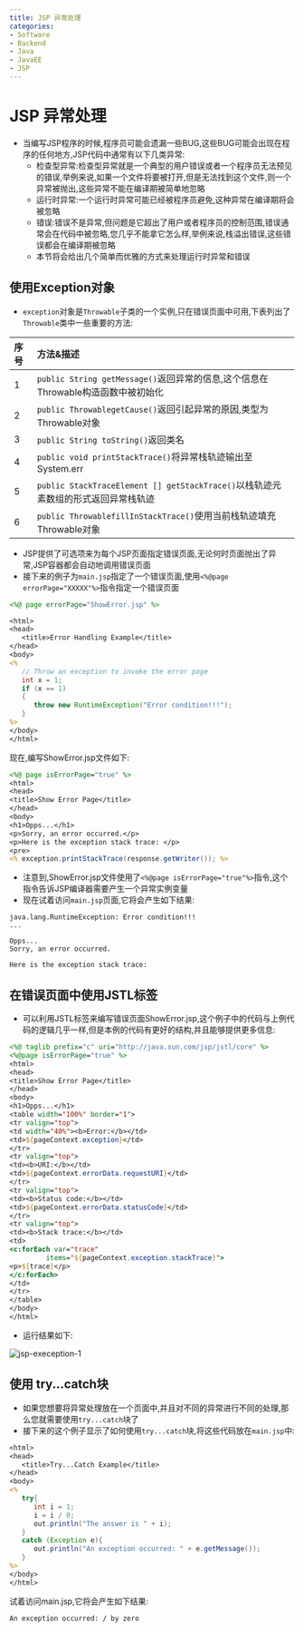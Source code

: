 ```yaml
---
title: JSP 异常处理
categories:
- Software
- Backend
- Java
- JavaEE
- JSP
---
```

# JSP 异常处理

- 当编写JSP程序的时候,程序员可能会遗漏一些BUG,这些BUG可能会出现在程序的任何地方,JSP代码中通常有以下几类异常:
    - 检查型异常:检查型异常就是一个典型的用户错误或者一个程序员无法预见的错误,举例来说,如果一个文件将要被打开,但是无法找到这个文件,则一个异常被抛出,这些异常不能在编译期被简单地忽略
    - 运行时异常:一个运行时异常可能已经被程序员避免,这种异常在编译期将会被忽略
    - 错误:错误不是异常,但问题是它超出了用户或者程序员的控制范围,错误通常会在代码中被忽略,您几乎不能拿它怎么样,举例来说,栈溢出错误,这些错误都会在编译期被忽略
    - 本节将会给出几个简单而优雅的方式来处理运行时异常和错误

## 使用Exception对象

- `exception`对象是`Throwable`子类的一个实例,只在错误页面中可用,下表列出了`Throwable`类中一些重要的方法:

| 序号 | 方法&描述                                                    |
| :--- | :----------------------------------------------------------- |
| 1    | `public String getMessage()`返回异常的信息,这个信息在Throwable构造函数中被初始化 |
| 2    | `public ThrowablegetCause()`返回引起异常的原因,类型为Throwable对象 |
| 3    | `public String toString()`返回类名                           |
| 4    | `public void printStackTrace()`将异常栈轨迹输出至System.err  |
| 5    | `public StackTraceElement [] getStackTrace()`以栈轨迹元素数组的形式返回异常栈轨迹 |
| 6    | `public ThrowablefillInStackTrace()`使用当前栈轨迹填充Throwable对象 |

- JSP提供了可选项来为每个JSP页面指定错误页面,无论何时页面抛出了异常,JSP容器都会自动地调用错误页面
- 接下来的例子为`main.jsp`指定了一个错误页面,使用`<%@page errorPage="XXXXX"%>`指令指定一个错误页面

```jsp
<%@ page errorPage="ShowError.jsp" %>

<html>
<head>
   <title>Error Handling Example</title>
</head>
<body>
<%
   // Throw an exception to invoke the error page
   int x = 1;
   if (x == 1)
   {
      throw new RuntimeException("Error condition!!!");
   }
%>
</body>
</html>
```

现在,编写ShowError.jsp文件如下:

```jsp
<%@ page isErrorPage="true" %>
<html>
<head>
<title>Show Error Page</title>
</head>
<body>
<h1>Opps...</h1>
<p>Sorry, an error occurred.</p>
<p>Here is the exception stack trace: </p>
<pre>
<% exception.printStackTrace(response.getWriter()); %>
```

- 注意到,ShowError.jsp文件使用了`<%@page isErrorPage="true"%>`指令,这个指令告诉JSP编译器需要产生一个异常实例变量
- 现在试着访问`main.jsp`页面,它将会产生如下结果:

```
java.lang.RuntimeException: Error condition!!!
...

Opps...
Sorry, an error occurred.

Here is the exception stack trace:
```

## 在错误页面中使用JSTL标签

- 可以利用JSTL标签来编写错误页面ShowError.jsp,这个例子中的代码与上例代码的逻辑几乎一样,但是本例的代码有更好的结构,并且能够提供更多信息:

```jsp
<%@ taglib prefix="c" uri="http://java.sun.com/jsp/jstl/core" %>
<%@page isErrorPage="true" %>
<html>
<head>
<title>Show Error Page</title>
</head>
<body>
<h1>Opps...</h1>
<table width="100%" border="1">
<tr valign="top">
<td width="40%"><b>Error:</b></td>
<td>${pageContext.exception}</td>
</tr>
<tr valign="top">
<td><b>URI:</b></td>
<td>${pageContext.errorData.requestURI}</td>
</tr>
<tr valign="top">
<td><b>Status code:</b></td>
<td>${pageContext.errorData.statusCode}</td>
</tr>
<tr valign="top">
<td><b>Stack trace:</b></td>
<td>
<c:forEach var="trace"
         items="${pageContext.exception.stackTrace}">
<p>${trace}</p>
</c:forEach>
</td>
</tr>
</table>
</body>
</html>
```

- 运行结果如下:

![jsp-exeception-1](https://cdn.jsdelivr.net/gh/LuShan123888/Files@master/Pictures/2020-12-10-jsp-exeception-1.jpg)

## 使用 try...catch块

- 如果您想要将异常处理放在一个页面中,并且对不同的异常进行不同的处理,那么您就需要使用`try...catch`块了
- 接下来的这个例子显示了如何使用`try...catch`块,将这些代码放在`main.jsp`中:

```jsp
<html>
<head>
   <title>Try...Catch Example</title>
</head>
<body>
<%
   try{
      int i = 1;
      i = i / 0;
      out.println("The answer is " + i);
   }
   catch (Exception e){
      out.println("An exception occurred: " + e.getMessage());
   }
%>
</body>
</html>
```

试着访问main.jsp,它将会产生如下结果:

```
An exception occurred: / by zero
```